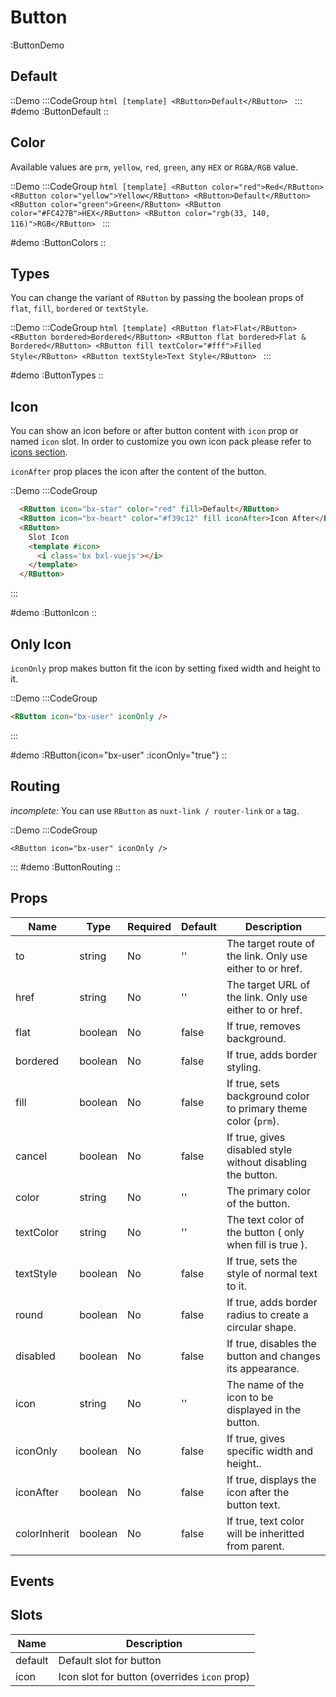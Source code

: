 # Button

:ButtonDemo

## Default

::Demo
  :::CodeGroup
    ```html [template]
      <RButton>Default</RButton>
    ```
  :::
#demo
  :ButtonDefault
::

## Color

Available values are `prm`, `yellow`, `red`, `green`, any `HEX` or `RGBA/RGB` value.

::Demo
  :::CodeGroup
    ```html [template]
      <RButton color="red">Red</RButton>
      <RButton color="yellow">Yellow</RButton>
      <RButton>Default</RButton>
      <RButton color="green">Green</RButton>
      <RButton color="#FC427B">HEX</RButton>
      <RButton color="rgb(33, 140, 116)">RGB</RButton>
    ```
  :::

#demo
  :ButtonColors
::

## Types

You can change the variant of `RButton` by passing the boolean props of `flat`, `fill`, `bordered` or `textStyle`.

::Demo
  :::CodeGroup
    ```html [template]
      <RButton flat>Flat</RButton>
      <RButton bordered>Bordered</RButton>
      <RButton flat bordered>Flat & Bordered</RButton>
      <RButton fill textColor="#fff">Filled Style</RButton>
      <RButton textStyle>Text Style</RButton>
    ```
  :::

#demo
  :ButtonTypes
::

## Icon

You can show an icon before or after button content with `icon` prop or named `icon` slot. In order to customize you own icon pack please refer to [icons section](/customization#icons).

`iconAfter` prop places the icon after the content of the button.

::Demo
:::CodeGroup
  ```html [template]
    <RButton icon="bx-star" color="red" fill>Default</RButton>
    <RButton icon="bx-heart" color="#f39c12" fill iconAfter>Icon After</RButton>
    <RButton>
      Slot Icon
      <template #icon>
        <i class='bx bxl-vuejs'></i>
      </template>
    </RButton>
  ```
:::

#demo
  :ButtonIcon
::

## Only Icon

`iconOnly` prop makes button fit the icon by setting fixed width and height to it.


::Demo
:::CodeGroup
  ```html [template]
  <RButton icon="bx-user" iconOnly />
  ```
:::

#demo
  :RButton{icon="bx-user" :iconOnly="true"}
::


## Routing
_incomplete:_
You can use `RButton` as `nuxt-link / router-link` or `a` tag.

::Demo
:::CodeGroup
  ```vue [template]
  <RButton icon="bx-user" iconOnly />
  ```
:::
#demo
  :ButtonRouting
::

## Props
| Name         | Type    | Required | Default       | Description                                                    |
| ------------ | ------- | -------- | ------------- | -------------------------------------------------------------- |
| to           | string  | No       | ''            | The target route of the link. Only use either to or href.      |
| href         | string  | No       | ''            | The target URL of the link. Only use either to or href.        |
| flat         | boolean | No       | false         | If true, removes background.                                   |
| bordered     | boolean | No       | false         | If true, adds border styling.                                  |
| fill         | boolean | No       | false         | If true, sets background color to primary theme color (`prm`). |
| cancel       | boolean | No       | false         | If true, gives disabled style without disabling the button.    |
| color        | string  | No       | ''            | The primary color of the button.                               |
| textColor    | string  | No       | ''            | The text color of the button ( only when fill is true ).       |
| textStyle    | boolean | No       | false         | If true, sets the style of normal text to it.                  |
| round        | boolean | No       | false         | If true, adds border radius to create a circular shape.        |
| disabled     | boolean | No       | false         | If true, disables the button and changes its appearance.       |
| icon         | string  | No       | ''            | The name of the icon to be displayed in the button.            |
| iconOnly     | boolean | No       | false         | If true, gives specific width and height..                     |
| iconAfter    | boolean | No       | false         | If true, displays the icon after the button text.              |
| colorInherit | boolean | No       | false         | If true, text color will be inheritted from parent.            |

## Events


## Slots
| Name    | Description                                  |
|---------|----------------------------------------------|
| default | Default slot for button                      |
| icon    | Icon slot for button (overrides `icon` prop) |

